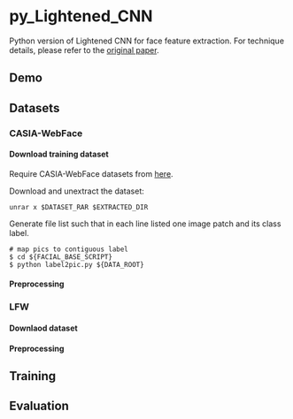 # py_Lightened_CNN
Python version of Lightened CNN for face feature extraction. For technique details, please refer to the [original paper](https://arxiv.org/pdf/1511.02683v1.pdf).

## Demo

## Datasets
### CASIA-WebFace
#### Download training dataset
Require CASIA-WebFace datasets from [here](http://www.cbsr.ia.ac.cn/english/CASIA-WebFace-Database.html).

Download and unextract the dataset:
```
unrar x $DATASET_RAR $EXTRACTED_DIR
```
Generate file list such that in each line listed one image patch and its class label.
```
# map pics to contiguous label
$ cd ${FACIAL_BASE_SCRIPT}
$ python label2pic.py ${DATA_ROOT}
```

#### Preprocessing

### LFW
#### Downlaod dataset
#### Preprocessing

## Training
## Evaluation
